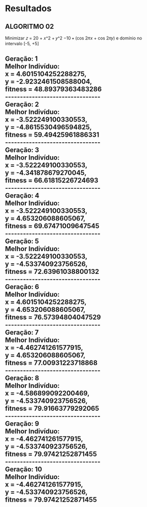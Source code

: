 # Resultados

## ALGORITMO 02
Minimizar 𝑧 = 20 + 𝑥^2 + 𝑦^2 −10 ∗ (cos 2𝜋𝑥 + cos 2𝜋𝑦) e domínio no intervalo [-5, +5] <br>

Geração: 1 <br>
Melhor Indivíduo: <br>
x = 4.6015104252288275,<br>
y = -2.9232461508588004,<br>
fitness = 48.89379363483286<br>
--------------------------------<br>
Geração: 2<br>
Melhor Indivíduo: <br>
x = -3.522249100330553,<br>
y = -4.8615530496594825,<br>
fitness = 59.49425961886331<br>
--------------------------------<br>
Geração: 3<br>
Melhor Indivíduo: <br>
x = -3.522249100330553,<br>
y = -4.341878679270045,<br>
fitness = 66.61815226724693<br>
--------------------------------<br>
Geração: 4<br>
Melhor Indivíduo: <br>
x = -3.522249100330553,<br>
y = 4.653206088605067,<br>
fitness = 69.67471009647545<br>
--------------------------------<br>
Geração: 5<br>
Melhor Indivíduo: <br>
x = -3.522249100330553,<br>
y = -4.533740923756526,<br>
fitness = 72.63961038800132<br>
--------------------------------<br>
Geração: 6<br>
Melhor Indivíduo: <br>
x = 4.6015104252288275,<br>
y = 4.653206088605067,<br>
fitness = 76.57394804047529<br>
--------------------------------<br>
Geração: 7<br>
Melhor Indivíduo: <br>
x = -4.462741261577915,<br>
y = 4.653206088605067,<br>
fitness = 77.00931223718868<br>
--------------------------------<br>
Geração: 8<br>
Melhor Indivíduo: <br>
x = -4.586899092200469,<br>
y = -4.533740923756526,<br>
fitness = 79.91663779292065<br>
--------------------------------<br>
Geração: 9<br>
Melhor Indivíduo: <br>
x = -4.462741261577915,<br>
y = -4.533740923756526,<br>
fitness = 79.97421252871455<br>
--------------------------------<br>
Geração: 10<br>
Melhor Indivíduo: <br>
x = -4.462741261577915,<br>
y = -4.533740923756526,<br>
fitness = 79.97421252871455<br>
--------------------------------
